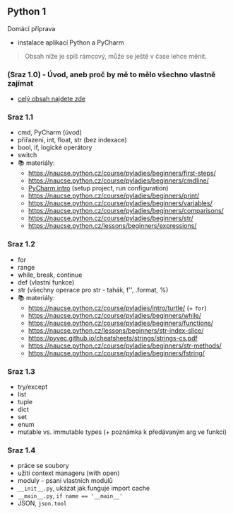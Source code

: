 ## Python 1

Domácí příprava
- instalace aplikací Python a PyCharm

> Obsah níže je spíš rámcový, může se ještě v čase lehce měnit.

### (Sraz 1.0) - Úvod, aneb proč by mě to mělo všechno vlastně zajímat
- [celý obsah najdete zde](python1.0-intro.md)


### Sraz 1.1
- cmd, PyCharm (úvod)
- přiřazení, int, float, str (bez indexace)
- bool, if, logické operátory
- switch
- 📚 materiály: 
  * https://naucse.python.cz/course/pyladies/beginners/first-steps/
  * https://naucse.python.cz/course/pyladies/beginners/cmdline/
  * [PyCharm intro](../topics/pycharm-intro/README.md) (setup project, run configuration)
  * https://naucse.python.cz/course/pyladies/beginners/print/
  * https://naucse.python.cz/course/pyladies/beginners/variables/
  * https://naucse.python.cz/course/pyladies/beginners/comparisons/
  * https://naucse.python.cz/course/pyladies/beginners/str/
  * https://naucse.python.cz/lessons/beginners/expressions/

### Sraz 1.2
- for
- range
- while, break, continue
- def (vlastní funkce)
- str (všechny operace pro str - tahák, f'', .format, %)
- 📚 materiály:
  * https://naucse.python.cz/course/pyladies/intro/turtle/ (+ `for`)
  * https://naucse.python.cz/course/pyladies/beginners/while/
  * https://naucse.python.cz/course/pyladies/beginners/functions/
  * https://naucse.python.cz/lessons/beginners/str-index-slice/
  * https://pyvec.github.io/cheatsheets/strings/strings-cs.pdf
  * https://naucse.python.cz/course/pyladies/beginners/str-methods/
  * https://naucse.python.cz/course/pyladies/beginners/fstring/

### Sraz 1.3
- try/except
- list
- tuple
- dict
- set
- enum
- mutable vs. immutable types (+ poznámka k předávaným arg ve funkci)

### Sraz 1.4
- práce se soubory
- užití context manageru (with open)
- moduly - psaní vlastních modulů
- `__init__.py`, ukázat jak funguje import cache
- `__main__.py`, `if name == '__main__'`
- JSON, `json.tool`

